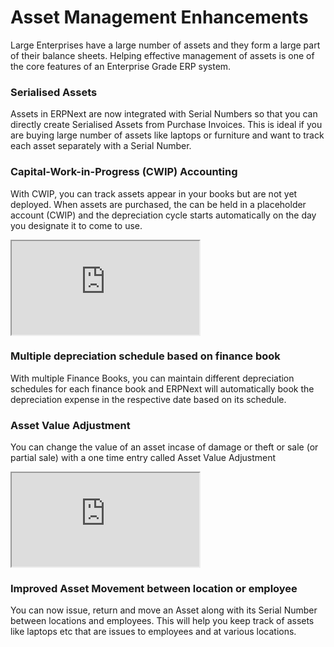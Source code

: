 # Asset Management Enhancements

Large Enterprises have a large number of assets and they form a large part of their balance sheets. Helping effective management of assets is one of the core features of an Enterprise Grade ERP system.

### Serialised Assets

Assets in ERPNext are now integrated with Serial Numbers so that you can directly create Serialised Assets from Purchase Invoices. This is ideal if you are buying large number of assets like laptops or furniture and want to track each asset separately with a Serial Number.

### Capital-Work-in-Progress (CWIP) Accounting

With CWIP, you can track assets appear in your books but are not yet deployed. When assets are purchased, the can be held in a placeholder account (CWIP) and the depreciation cycle starts automatically on the day you designate it to come to use.

<div class="embed-responsive embed-responsive-16by9">
  <iframe class="embed-responsive-item" src="https://www.youtube.com/embed/TH8u7BgyIag" allowfullscreen></iframe>
</div>

### Multiple depreciation schedule based on finance book

With multiple Finance Books, you can maintain different depreciation schedules for each finance book and ERPNext will automatically book the depreciation expense in the respective date based on its schedule.

### Asset Value Adjustment

You can change the value of an asset incase of damage or theft or sale (or partial sale) with a one time entry called Asset Value Adjustment

<div class="embed-responsive embed-responsive-16by9">
  <iframe class="embed-responsive-item" src="https://www.youtube.com/embed/k4uQlxYCJ5s" allowfullscreen></iframe>
</div>

### Improved Asset Movement between location or employee

You can now issue, return and move an Asset along with its Serial Number between locations and employees. This will help you keep track of assets like laptops etc that are issues to employees and at various locations.
